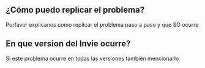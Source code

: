 ## ¿Cómo puedo replicar el problema?
Porfavor explicanos como replicar el problema paso a paso y que SO ocurre

## En que version del Invie ocurre?
Si este problema ocurre en todas las versiones también mencionarlo
